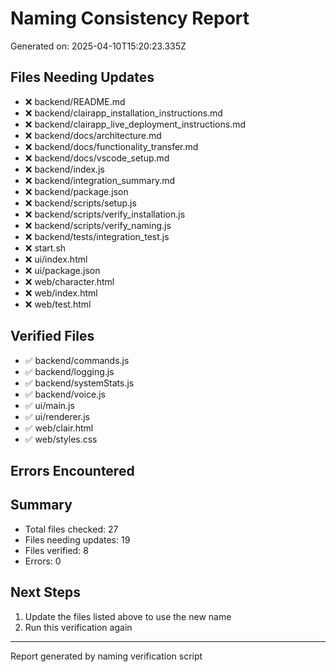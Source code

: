 
# Naming Consistency Report
Generated on: 2025-04-10T15:20:23.335Z

## Files Needing Updates
- ❌ backend/README.md
- ❌ backend/clairapp_installation_instructions.md
- ❌ backend/clairapp_live_deployment_instructions.md
- ❌ backend/docs/architecture.md
- ❌ backend/docs/functionality_transfer.md
- ❌ backend/docs/vscode_setup.md
- ❌ backend/index.js
- ❌ backend/integration_summary.md
- ❌ backend/package.json
- ❌ backend/scripts/setup.js
- ❌ backend/scripts/verify_installation.js
- ❌ backend/scripts/verify_naming.js
- ❌ backend/tests/integration_test.js
- ❌ start.sh
- ❌ ui/index.html
- ❌ ui/package.json
- ❌ web/character.html
- ❌ web/index.html
- ❌ web/test.html

## Verified Files
- ✅ backend/commands.js
- ✅ backend/logging.js
- ✅ backend/systemStats.js
- ✅ backend/voice.js
- ✅ ui/main.js
- ✅ ui/renderer.js
- ✅ web/clair.html
- ✅ web/styles.css

## Errors Encountered


## Summary
- Total files checked: 27
- Files needing updates: 19
- Files verified: 8
- Errors: 0

## Next Steps
1. Update the files listed above to use the new name
2. Run this verification again

---
Report generated by naming verification script
